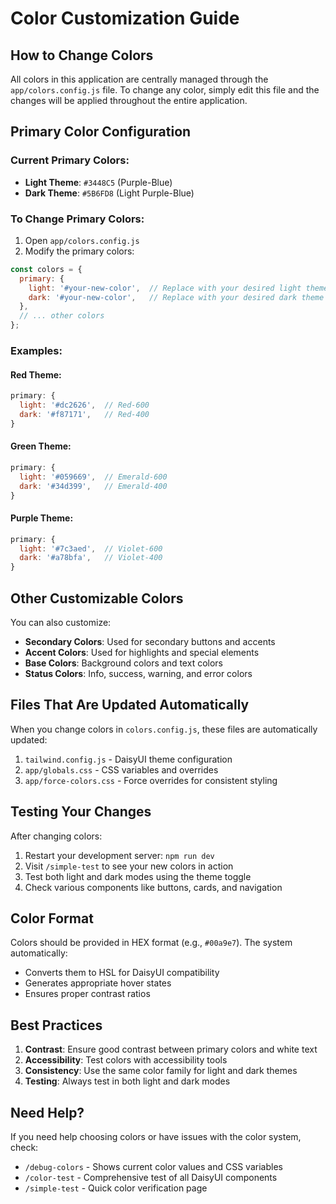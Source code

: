 # Color Customization Guide

## How to Change Colors

All colors in this application are centrally managed through the `app/colors.config.js` file. To change any color, simply edit this file and the changes will be applied throughout the entire application.

## Primary Color Configuration

### Current Primary Colors:
- **Light Theme**: `#3448C5` (Purple-Blue)
- **Dark Theme**: `#5B6FD8` (Light Purple-Blue)

### To Change Primary Colors:

1. Open `app/colors.config.js`
2. Modify the primary colors:

```javascript
const colors = {
  primary: {
    light: '#your-new-color',  // Replace with your desired light theme color
    dark: '#your-new-color',   // Replace with your desired dark theme color
  },
  // ... other colors
};
```

### Examples:

#### Red Theme:
```javascript
primary: {
  light: '#dc2626',  // Red-600
  dark: '#f87171',   // Red-400
}
```

#### Green Theme:
```javascript
primary: {
  light: '#059669',  // Emerald-600
  dark: '#34d399',   // Emerald-400
}
```

#### Purple Theme:
```javascript
primary: {
  light: '#7c3aed',  // Violet-600
  dark: '#a78bfa',   // Violet-400
}
```

## Other Customizable Colors

You can also customize:

- **Secondary Colors**: Used for secondary buttons and accents
- **Accent Colors**: Used for highlights and special elements
- **Base Colors**: Background colors and text colors
- **Status Colors**: Info, success, warning, and error colors

## Files That Are Updated Automatically

When you change colors in `colors.config.js`, these files are automatically updated:

1. `tailwind.config.js` - DaisyUI theme configuration
2. `app/globals.css` - CSS variables and overrides
3. `app/force-colors.css` - Force overrides for consistent styling

## Testing Your Changes

After changing colors:

1. Restart your development server: `npm run dev`
2. Visit `/simple-test` to see your new colors in action
3. Test both light and dark modes using the theme toggle
4. Check various components like buttons, cards, and navigation

## Color Format

Colors should be provided in HEX format (e.g., `#00a9e7`). The system automatically:
- Converts them to HSL for DaisyUI compatibility
- Generates appropriate hover states
- Ensures proper contrast ratios

## Best Practices

1. **Contrast**: Ensure good contrast between primary colors and white text
2. **Accessibility**: Test colors with accessibility tools
3. **Consistency**: Use the same color family for light and dark themes
4. **Testing**: Always test in both light and dark modes

## Need Help?

If you need help choosing colors or have issues with the color system, check:
- `/debug-colors` - Shows current color values and CSS variables
- `/color-test` - Comprehensive test of all DaisyUI components
- `/simple-test` - Quick color verification page